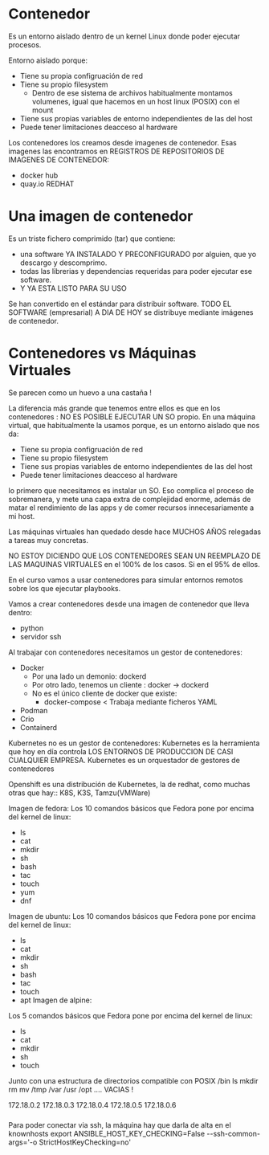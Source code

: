 # Contenedor

Es un entorno aislado dentro de un kernel Linux donde poder ejecutar procesos.

Entorno aislado porque:
- Tiene su propia configruación de red
- Tiene su propio filesystem
    - Dentro de ese sistema de archivos habitualmente montamos volumenes,
        igual que hacemos en un host linux (POSIX) con el mount
- Tiene sus propias variables de entorno independientes de las del host
- Puede tener limitaciones deacceso al hardware

Los contenedores los creamos desde imagenes de contenedor.
Esas imagenes las encontramos en REGISTROS DE REPOSITORIOS DE IMAGENES DE CONTENEDOR:
- docker hub
- quay.io           REDHAT

# Una imagen de contenedor

Es un triste fichero comprimido (tar) que contiene:
- una software YA INSTALADO Y PRECONFIGURADO por alguien, que yo descargo y descomprimo.
- todas las librerias y dependencias requeridas para poder ejecutar ese software.
- Y YA ESTA LISTO PARA SU USO

Se han convertido en el estándar para distribuir software.
TODO EL SOFTWARE (empresarial) A DIA DE HOY se distribuye mediante imágenes de contenedor.

# Contenedores vs Máquinas Virtuales

Se parecen como un huevo a una castaña !

La diferencia más grande que tenemos entre ellos es que en los contenedores :
NO ES POSIBLE EJECUTAR UN SO propio.
En una máquina virtual, que habitualmente la usamos porque, es un entorno aislado que nos da:
- Tiene su propia configruación de red
- Tiene su propio filesystem
- Tiene sus propias variables de entorno independientes de las del host
- Puede tener limitaciones deacceso al hardware

lo primero que necesitamos es instalar un SO. Eso complica el proceso de sobremanera, 
y mete una capa extra de complejidad enorme, además de matar el rendimiento de las apps
y de comer recursos innecesariamente a mi host.

Las máquinas virtuales han quedado desde hace MUCHOS AÑOS relegadas a tareas muy concretas.

NO ESTOY DICIENDO QUE LOS CONTENEDORES SEAN UN REEMPLAZO DE LAS MAQUINAS VIRTUALES en el 100% de los casos. 
Si en el 95% de ellos.

En el curso vamos a usar contenedores para simular entornos remotos sobre los que ejecutar playbooks.

Vamos a crear contenedores desde una imagen de contenedor que lleva dentro:
- python
- servidor ssh

Al trabajar con contenedores necesitamos un gestor de contenedores:
- Docker
    - Por una lado un demonio: dockerd
    - Por otro lado, tenemos un cliente : docker -> dockerd
    - No es el único cliente de docker que existe:
        - docker-compose < Trabaja mediante ficheros YAML
- Podman
- Crio
- Containerd

Kubernetes no es un gestor de contenedores:
Kubernetes es la herramienta que hoy en día controla LOS ENTORNOS DE PRODUCCION DE CASI CUALQUIER EMPRESA.
Kubernetes es un orquestador de gestores de contenedores 

Openshift es una distribución de Kubernetes, la de redhat, como muchas otras que hay:: K8S, K3S, Tamzu(VMWare)



Imagen de fedora:
Los 10 comandos básicos que Fedora pone por encima del kernel de linux:
- ls
- cat
- mkdir
- sh
- bash
- tac
- touch
- yum
- dnf

Imagen de ubuntu:
Los 10 comandos básicos que Fedora pone por encima del kernel de linux:
- ls
- cat
- mkdir
- sh
- bash
- tac
- touch
- apt
Imagen de alpine:

Los 5 comandos básicos que Fedora pone por encima del kernel de linux:
- ls
- cat
- mkdir
- sh
- touch

Junto con una estructura de directorios compatible con POSIX
/bin
    ls
    mkdir
    rm
    mv
/tmp
/var
/usr
/opt
.... VACIAS !

172.18.0.2
172.18.0.3
172.18.0.4
172.18.0.5
172.18.0.6


###
Para poder conectar via ssh, la máquina hay que darla de alta en el knownhosts
export ANSIBLE_HOST_KEY_CHECKING=False
--ssh-common-args='-o StrictHostKeyChecking=no'